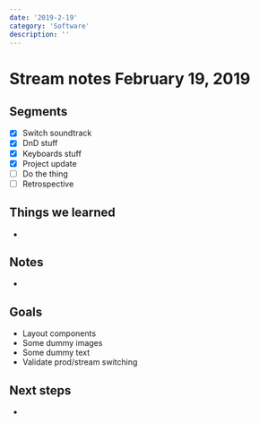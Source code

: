 ```yaml
---
date: '2019-2-19'
category: 'Software'
description: ''
---
```


# Stream notes February 19, 2019

## Segments

- [x] Switch soundtrack
- [x] DnD stuff
- [x] Keyboards stuff
- [x] Project update
- [ ] Do the thing
- [ ] Retrospective

## Things we learned

-

## Notes

-

## Goals

- Layout components
- Some dummy images
- Some dummy text
- Validate prod/stream switching

## Next steps

-
